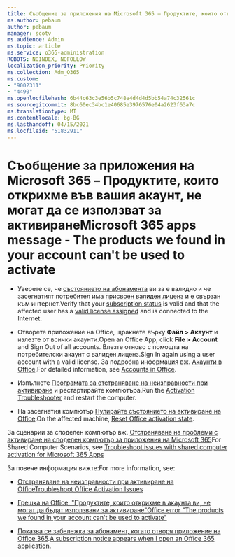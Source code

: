 ```yaml
---
title: Съобщение за приложения на Microsoft 365 – Продуктите, които открихме във вашия акаунт, не могат да се използват за активиране
ms.author: pebaum
author: pebaum
manager: scotv
ms.audience: Admin
ms.topic: article
ms.service: o365-administration
ROBOTS: NOINDEX, NOFOLLOW
localization_priority: Priority
ms.collection: Adm_O365
ms.custom:
- "9002311"
- "4490"
ms.openlocfilehash: 6b44c63c3e56b5c748e4d4d4d5bb54a74c32561c
ms.sourcegitcommit: 8bc60ec34bc1e40685e3976576e04a2623f63a7c
ms.translationtype: MT
ms.contentlocale: bg-BG
ms.lasthandoff: 04/15/2021
ms.locfileid: "51832911"
---
```

# <a name="microsoft-365-apps-message---the-products-we-found-in-your-account-cant-be-used-to-activate"></a><span data-ttu-id="aa7ae-102">Съобщение за приложения на Microsoft 365 – Продуктите, които открихме във вашия акаунт, не могат да се използват за активиране</span><span class="sxs-lookup"><span data-stu-id="aa7ae-102">Microsoft 365 apps message - The products we found in your account can't be used to activate</span></span>

- <span data-ttu-id="aa7ae-103">Уверете се, че [състоянието на абонамента](https://support.office.com/article/unlicensed-product-and-activation-errors-in-office-0d23d3c0-c19c-4b2f-9845-5344fedc4380#bkmk_checksubscription) ви за е валидно и че засегнатият потребител има [присвоен валиден лиценз](https://support.office.com/article/997596B5-4173-4627-B915-36ABAC6786DC?wt.mc_id=Alchemy_ClientDIA) и е свързан към интернет.</span><span class="sxs-lookup"><span data-stu-id="aa7ae-103">Verify that your [subscription status](https://support.office.com/article/unlicensed-product-and-activation-errors-in-office-0d23d3c0-c19c-4b2f-9845-5344fedc4380#bkmk_checksubscription) is valid and that the affected user has a [valid license assigned](https://support.office.com/article/997596B5-4173-4627-B915-36ABAC6786DC?wt.mc_id=Alchemy_ClientDIA) and is connected to the Internet.</span></span> 

- <span data-ttu-id="aa7ae-104">Отворете приложение на Office, щракнете върху **Файл > Акаунт** и излезте от всички акаунти.</span><span class="sxs-lookup"><span data-stu-id="aa7ae-104">Open an Office App, click **File > Account** and Sign Out of all accounts.</span></span> <span data-ttu-id="aa7ae-105">Влезте отново с помощта на потребителски акаунт с валиден лиценз.</span><span class="sxs-lookup"><span data-stu-id="aa7ae-105">Sign In again using a user account with a valid license.</span></span> <span data-ttu-id="aa7ae-106">За подробна информация вж. [Акаунти в Office](https://support.office.com/article/accounts-in-office-628ea040-f265-49de-b986-be09c3ebf8a9).</span><span class="sxs-lookup"><span data-stu-id="aa7ae-106">For detailed information, see [Accounts in Office](https://support.office.com/article/accounts-in-office-628ea040-f265-49de-b986-be09c3ebf8a9).</span></span>

- <span data-ttu-id="aa7ae-107">Изпълнете [Програмата за отстраняване на неизправности при активиране](https://aka.ms/SARA-OfficeActivation-Alchemy) и рестартирайте компютъра.</span><span class="sxs-lookup"><span data-stu-id="aa7ae-107">Run the [Activation Troubleshooter](https://aka.ms/SARA-OfficeActivation-Alchemy) and restart the computer.</span></span>

- <span data-ttu-id="aa7ae-108">На засегнатия компютър [Нулирайте състоянието на активиране на Office](https://docs.microsoft.com/office/troubleshoot/activation/reset-office-365-proplus-activation-state).</span><span class="sxs-lookup"><span data-stu-id="aa7ae-108">On the affected machine, [Reset Office activation state](https://docs.microsoft.com/office/troubleshoot/activation/reset-office-365-proplus-activation-state).</span></span>

<span data-ttu-id="aa7ae-109">За сценарии за споделен компютър вж. [Отстраняване на проблеми с активиране на споделен компютър за приложения на Microsoft 365](https://docs.microsoft.com/DeployOffice/troubleshoot-shared-computer-activation)</span><span class="sxs-lookup"><span data-stu-id="aa7ae-109">For Shared Computer Scenarios, see [Troubleshoot issues with shared computer activation for Microsoft 365 Apps](https://docs.microsoft.com/DeployOffice/troubleshoot-shared-computer-activation)</span></span>

<span data-ttu-id="aa7ae-110">За повече информация вижте:</span><span class="sxs-lookup"><span data-stu-id="aa7ae-110">For more information, see:</span></span> 

- [<span data-ttu-id="aa7ae-111">Отстраняване на неизправности при активиране на Office</span><span class="sxs-lookup"><span data-stu-id="aa7ae-111">Troubleshoot Office Activation Issues</span></span>](https://support.office.com/article/unlicensed-product-and-activation-errors-in-office-0d23d3c0-c19c-4b2f-9845-5344fedc4380)

- [<span data-ttu-id="aa7ae-112">Грешка на Office: "Продуктите, които открихме в акаунта ви, не могат да бъдат използвани за активиране"</span><span class="sxs-lookup"><span data-stu-id="aa7ae-112">Office error "The products we found in your account can't be used to activate"</span></span>](https://support.office.com/article/office-error-the-products-we-found-in-your-account-can-t-be-used-to-activate-c9f9a0b3-5aae-4131-8077-21e6a59f141e)

- <span data-ttu-id="aa7ae-113">[Показва се забележка за абонамент, когато отворя приложение на Office 365](https://support.office.com/article/a-subscription-notice-appears-when-i-open-an-office-365-application-4cabe32c-f594-4c0e-9191-3d3ade10cceb).</span><span class="sxs-lookup"><span data-stu-id="aa7ae-113">[A subscription notice appears when I open an Office 365 application](https://support.office.com/article/a-subscription-notice-appears-when-i-open-an-office-365-application-4cabe32c-f594-4c0e-9191-3d3ade10cceb).</span></span>
